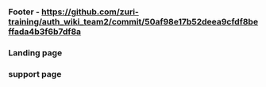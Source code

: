 ### Footer - https://github.com/zuri-training/auth_wiki_team2/commit/50af98e17b52deea9cfdf8beffada4b3f6b7df8a
### Landing page
### support page 
